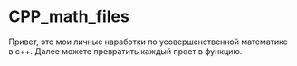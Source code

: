 # CPP_math_files
Привет, это мои личные наработки по усовершенственной математике в c++.
Далее можете превратить каждый проет в функцию.
